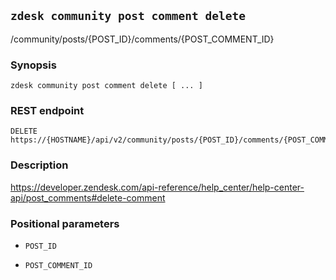 ## `zdesk community post comment delete`

/community/posts/{POST_ID}/comments/{POST_COMMENT_ID}

### Synopsis

    zdesk community post comment delete [ ... ]

### REST endpoint

    DELETE https://{HOSTNAME}/api/v2/community/posts/{POST_ID}/comments/{POST_COMMENT_ID}

### Description

https://developer.zendesk.com/api-reference/help_center/help-center-api/post_comments#delete-comment

### Positional parameters

* `POST_ID`

* `POST_COMMENT_ID`

